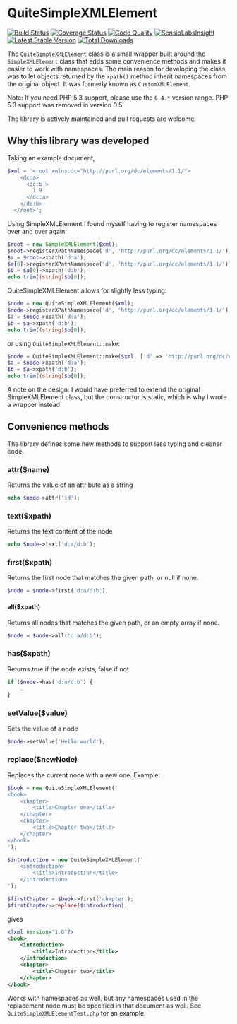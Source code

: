 # QuiteSimpleXMLElement

[![Build Status](http://img.shields.io/travis/danmichaelo/quitesimplexmlelement.svg?style=flat-square)](https://travis-ci.org/danmichaelo/quitesimplexmlelement)
[![Coverage Status](http://img.shields.io/coveralls/danmichaelo/quitesimplexmlelement.svg?style=flat-square)](https://coveralls.io/r/danmichaelo/quitesimplexmlelement?branch=master)
[![Code Quality](http://img.shields.io/scrutinizer/g/danmichaelo/quitesimplexmlelement/master.svg?style=flat-square)](https://scrutinizer-ci.com/g/danmichaelo/quitesimplexmlelement/?branch=master)
[![SensioLabsInsight](https://insight.sensiolabs.com/projects/2654313d-e4ea-48dd-90c0-c13863d10c3a/mini.png)](https://insight.sensiolabs.com/projects/2654313d-e4ea-48dd-90c0-c13863d10c3a)
[![Latest Stable Version](http://img.shields.io/packagist/v/danmichaelo/quitesimplexmlelement.svg?style=flat-square)](https://packagist.org/packages/danmichaelo/quitesimplexmlelement)
[![Total Downloads](http://img.shields.io/packagist/dt/danmichaelo/quitesimplexmlelement.svg?style=flat-square)](https://packagist.org/packages/danmichaelo/quitesimplexmlelement)

The `QuiteSimpleXMLElement` class is a small wrapper built around the `SimpleXMLElement` class that adds some convenience methods and makes it easier to work with namespaces. The main reason for developing the class was to let objects returned by the `xpath()` method inherit namespaces from the original object. It was formerly known as `CustomXMLElement`. 

Note: If you need PHP 5.3 support, please use the `0.4.*` version range. PHP 5.3 support was removed in version 0.5.

The library is actively maintained and pull requests are welcome.

## Why this library was developed

Taking an example document,

```php
$xml = '<root xmlns:dc="http://purl.org/dc/elements/1.1/">
    <dc:a>
      <dc:b >
        1.9
      </dc:a>
    </dc:b>
  </root>';
```

Using SimpleXMLElement I found myself having to register namespaces over and over again:

```php
$root = new SimpleXMLElement($xml);
$root->registerXPathNamespace('d', 'http://purl.org/dc/elements/1.1/');
$a = $root->xpath('d:a');
$a[0]->registerXPathNamespace('d', 'http://purl.org/dc/elements/1.1/');
$b = $a[0]->xpath('d:b');
echo trim((string)$b[0]);
```

QuiteSimpleXMLElement allows for slightly less typing:

```php
$node = new QuiteSimpleXMLElement($xml);
$node->registerXPathNamespace('d', 'http://purl.org/dc/elements/1.1/');
$a = $node->xpath('d:a');
$b = $a->xpath('d:b');
echo trim((string)$b[0]);
```

or using `QuiteSimpleXMLElement::make`:

```php
$node = QuiteSimpleXMLElement::make($xml, ['d' => 'http://purl.org/dc/elements/1.1/']);
$a = $node->xpath('d:a');
$b = $a->xpath('d:b');
echo trim((string)$b[0]);
```

A note on the design: I would have preferred to extend the original SimpleXMLElement class, but the constructor is static, which is why I wrote a wrapper instead.

## Convenience methods

The library defines some new methods to support less typing and cleaner code.

### attr($name)

Returns the value of an attribute as a string

```php
echo $node->attr('id');
```

### text($xpath)

Returns the text content of the node

```php
echo $node->text('d:a/d:b');
```

### first($xpath)

Returns the first node that matches the given path, or null if none.

```php
$node = $node->first('d:a/d:b');
```

#### all($xpath)

Returns all nodes that matches the given path, or an empty array if none.

```php
$node = $node->all('d:a/d:b');
```

### has($xpath)

Returns true if the node exists, false if not

```php
if ($node->has('d:a/d:b') {
	…
}
```

### setValue($value)

Sets the value of a node

```php
$node->setValue('Hello world');
```

### replace($newNode)

Replaces the current node with a new one. Example:

```php
$book = new QuiteSimpleXMLElement('
<book>
	<chapter>
		<title>Chapter one</title>
	</chapter>
	<chapter>
		<title>Chapter two</title>
	</chapter>
</book>
');

$introduction = new QuiteSimpleXMLElement('
	<introduction>
		<title>Introduction</title>
	</introduction>
');

$firstChapter = $book->first('chapter');
$firstChapter->replace($introduction);
```

gives

```xml
<?xml version="1.0"?>
<book>
    <introduction>
        <title>Introduction</title>
    </introduction>
    <chapter>
        <title>Chapter two</title>
    </chapter>
</book>
```

Works with namespaces as well, but any namespaces used in the replacement node
must be specified in that document as well. See `QuiteSimpleXMLElementTest.php`
for an example.
